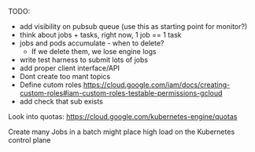 
TODO:
* add visibility on pubsub queue (use this as starting point for monitor?)
* think about jobs + tasks, right now, 1 job == 1 task
* jobs and pods accumulate - when to delete?
  * If we delete them, we lose engine logs
* write test harness to submit lots of jobs  
* add proper client interface/API
* Dont create too mant topics
* Define cutom roles https://cloud.google.com/iam/docs/creating-custom-roles#iam-custom-roles-testable-permissions-gcloud
* add check that sub exists

Look into quotas: https://cloud.google.com/kubernetes-engine/quotas




Create many Jobs in a batch might place high load on the Kubernetes control plane